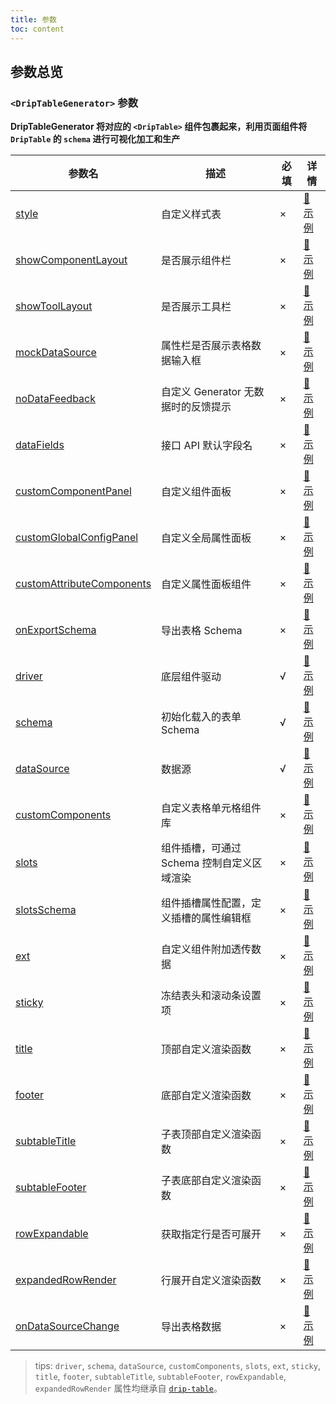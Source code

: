 ```yaml
---
title: 参数
toc: content
---
```


## 参数总览

### `<DripTableGenerator>` 参数

**DripTableGenerator 将对应的 `<DripTable>` 组件包裹起来，利用页面组件将 `DripTable` 的 `schema` 进行可视化加工和生产**

| 参数名                                                                               | 描述                                       | 必填 | 详情                                                               |
| ------------------------------------------------------------------------------------ | ------------------------------------------ | ---- | ------------------------------------------------------------------ |
| [style](/drip-table/props/style)                                                     | 自定义样式表                               | ×    | [🔗 示例](/drip-table/props/style)                                 |
| [showComponentLayout](/drip-table-generator/props/show-component-layout)             | 是否展示组件栏                             | ×    | [🔗 示例](/drip-table-generator/props/show-component-layout)       |
| [showToolLayout](/drip-table-generator/props/show-tool-layout)                       | 是否展示工具栏                             | ×    | [🔗 示例](/drip-table-generator/props/show-tool-layout)            |
| [mockDataSource](/drip-table-generator/props/mock-data-source)                       | 属性栏是否展示表格数据输入框               | ×    | [🔗 示例](/drip-table-generator/props/mock-data-source)            |
| [noDataFeedback](/drip-table-generator/props/no-data-feedback)                       | 自定义 Generator 无数据时的反馈提示        | ×    | [🔗 示例](/drip-table-generator/props/no-data-feedback)            |
| [dataFields](/drip-table-generator/props/data-fields)                                | 接口 API 默认字段名                        | ×    | [🔗 示例](/drip-table-generator/props/data-fields)                 |
| [customComponentPanel](/drip-table-generator/props/custom-component-panel)           | 自定义组件面板                             | ×    | [🔗 示例](/drip-table-generator/props/custom-component-panel)      |
| [customGlobalConfigPanel](/drip-table-generator/props/custom-global-config-panel)    | 自定义全局属性面板                         | ×    | [🔗 示例](/drip-table-generator/props/custom-global-config-panel)  |
| [customAttributeComponents](/drip-table-generator/props/custom-attribute-components) | 自定义属性面板组件                         | ×    | [🔗 示例](/drip-table-generator/props/custom-attribute-components) |
| [onExportSchema](/drip-table-generator/props/on-export-schema)                       | 导出表格 Schema                            | ×    | [🔗 示例](/drip-table-generator/props/on-export-schema)            |
| [driver](/drip-table/props/driver)                                                   | 底层组件驱动                               | √    | [🔗 示例](/drip-table/props/driver)                                |
| [schema](/drip-table/props/schema)                                                   | 初始化载入的表单 Schema                    | √    | [🔗 示例](/drip-table/props/schema)                                |
| [dataSource](/drip-table/props/data-source)                                          | 数据源                                     | √    | [🔗 示例](/drip-table/props/data-source)                           |
| [customComponents](/drip-table/props/components)                                     | 自定义表格单元格组件库                     | ×    | [🔗 示例](/drip-table/props/components)                            |
| [slots](/drip-table/props/slots)                                                     | 组件插槽，可通过 Schema 控制自定义区域渲染 | ×    | [🔗 示例](/drip-table/props/slots)                                 |
| [slotsSchema](/drip-table-generator/props/slots-schema)                              | 组件插槽属性配置，定义插槽的属性编辑框     | ×    | [🔗 示例](/drip-table-generator/props/slots-schema)                |
| [ext](/drip-table/props/ext)                                                         | 自定义组件附加透传数据                     | ×    | [🔗 示例](/drip-table/props/ext)                                   |
| [sticky](/drip-table/props/sticky)                                                   | 冻结表头和滚动条设置项                     | ×    | [🔗 示例](/drip-table/props/sticky)                                |
| [title](/drip-table/props/title)                                                     | 顶部自定义渲染函数                         | ×    | [🔗 示例](/drip-table/props/title)                                 |
| [footer](/drip-table/props/footer)                                                   | 底部自定义渲染函数                         | ×    | [🔗 示例](/drip-table/props/footer)                                |
| [subtableTitle](/drip-table/props/subtable-title)                                    | 子表顶部自定义渲染函数                     | ×    | [🔗 示例](/drip-table/props/subtable-title)                        |
| [subtableFooter](/drip-table/props/subtable-footer)                                  | 子表底部自定义渲染函数                     | ×    | [🔗 示例](/drip-table/props/subtable-footer)                       |
| [rowExpandable](/drip-table/props/row-expandable)                                    | 获取指定行是否可展开                       | ×    | [🔗 示例](/drip-table/props/row-expandable)                        |
| [expandedRowRender](/drip-table/props/expanded-row-render)                           | 行展开自定义渲染函数                       | ×    | [🔗 示例](/drip-table/props/expanded-row-render)                   |
| [onDataSourceChange](/drip-table/props/on-datasource-change)                         | 导出表格数据                               | ×    | [🔗 示例](/drip-table/props/on-datasource-change)                  |

> tips: `driver`, `schema`, `dataSource`, `customComponents`, `slots`, `ext`, `sticky`, `title`, `footer`, `subtableTitle`, `subtableFooter`, `rowExpandable`, `expandedRowRender` 属性均继承自 [`drip-table`](/drip-table/props)。
